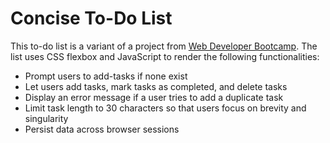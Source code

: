 # Concise To-Do List

This to-do list is a variant of a project from <a href='https://www.udemy.com/the-web-developer-bootcamp/' target='_blank'>Web Developer Bootcamp</a>. The list uses CSS flexbox and JavaScript to render the following functionalities:

- Prompt users to add-tasks if none exist
- Let users add tasks, mark tasks as completed, and delete tasks
- Display an error message if a user tries to add a duplicate task
- Limit task length to 30 characters so that users focus on brevity and singularity
- Persist data across browser sessions
